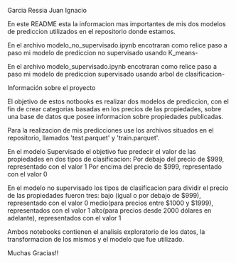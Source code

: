 Garcia Ressia Juan Ignacio

En este README esta la informacion mas importantes de mis dos modelos de prediccion utilizados en el repositorio donde estamos.

En el archivo modelo_no_supervisado.ipynb encotraran como relice paso a paso mi modelo de prediccion no supervisado usando K_means- 

En el archivo modelo_supervisado.ipynb encotraran como relice paso a paso mi modelo de prediccion supervisado usando arbol de clasificacion- 

Información sobre el proyecto

El objetivo de estos notbooks es realizar dos modelos de prediccion, con el fin de crear categorias basadas en los precios de las propiedades, sobre una base de datos que posee informacion sobre propiedades publicadas.
 
Para la realizacion de mis predicciones use los archivos situados en el repositorio, llamados 'test.parquet' y 'train.parquet'.

En el modelo Supervisado el objetivo fue predecir el valor de las propiedades en dos tipos de clasificacion:
Por debajo del precio de $999, representado con el valor 1
Por encima del precio de $999,  representado con el valor 0

En el modelo no supervisado los tipos de clasificacion para dividir el precio de las propiedades fueron tres:
bajo (igual o por debajo de $999), representado con el valor 0
medio(para precios entre $1000 y $1999), representados con el valor 1
alto(para precios desde 2000 dólares en adelante), representados con el valor 1

Ambos notebooks contienen  el analisis exploratorio de los datos, la transformacion de los mismos y el modelo que fue utilizado. 

Muchas Gracias!!


